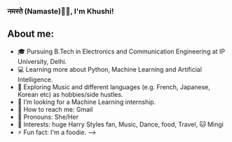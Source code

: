 ### नमस्ते (Namaste)🙏🏻, I'm Khushi!



## About me: 

- 🎓 Pursuing B.Tech in Electronics and Communication Engineering at IP University, Delhi.
- 💻 Learning more about Python, Machine Learning and Artificial Intelligence.
- 🍂 Exploring Music and different languages (e.g. French, Japanese, Korean etc) as hobbies/side hustles.
- 🤔 I’m looking for a Machine Learning internship.
- 💬 How to reach me: Gmail
- 👩 Pronouns: She/Her
- 🌻 Interests: huge Harry Styles fan, Music, Dance, food, Travel, 🐱 Mingi
- ⚡ Fun fact: I'm a foodie.
-->
